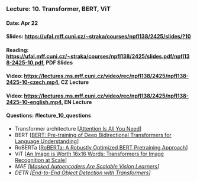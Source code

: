 ### Lecture: 10. Transformer, BERT, ViT
#### Date: Apr 22
#### Slides: https://ufal.mff.cuni.cz/~straka/courses/npfl138/2425/slides/?10
#### Reading: https://ufal.mff.cuni.cz/~straka/courses/npfl138/2425/slides.pdf/npfl138-2425-10.pdf, PDF Slides
#### Video: https://lectures.ms.mff.cuni.cz/video/rec/npfl138/2425/npfl138-2425-10-czech.mp4, CZ Lecture
#### Video: https://lectures.ms.mff.cuni.cz/video/rec/npfl138/2425/npfl138-2425-10-english.mp4, EN Lecture
#### Questions: #lecture_10_questions

- Transformer architecture [[Attention Is All You Need](https://arxiv.org/abs/1706.03762)]
- BERT [[BERT: Pre-training of Deep Bidirectional Transformers for Language Understanding](https://arxiv.org/abs/1810.04805)]
- RoBERTa [[RoBERTa: A Robustly Optimized BERT Pretraining Approach](https://arxiv.org/abs/1907.11692)]
- ViT [[An Image is Worth 16x16 Words: Transformers for Image Recognition at Scale](https://arxiv.org/abs/2010.11929)]
- _MAE [[Masked Autoencoders Are Scalable Vision Learners](https://arxiv.org/abs/2111.06377)]_
- _DETR [[End-to-End Object Detection with Transformers](https://arxiv.org/abs/2005.12872)]_
